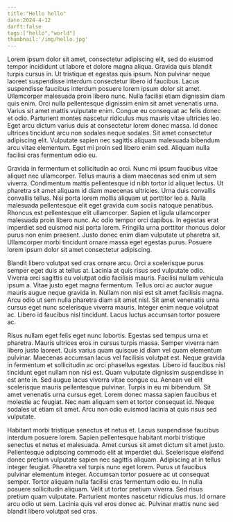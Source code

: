 ```yaml
---
title:"Hello hello"
date:2024-4-12
darft:false
tags:["hello","world"]
thumbnail:'/img/hello.jpg'
---
```


Lorem ipsum dolor sit amet, consectetur adipiscing elit, sed do eiusmod tempor incididunt ut labore et dolore magna aliqua. Gravida quis blandit turpis cursus in. Ut tristique et egestas quis ipsum. Non pulvinar neque laoreet suspendisse interdum consectetur libero id faucibus. Lacus suspendisse faucibus interdum posuere lorem ipsum dolor sit amet. Ullamcorper malesuada proin libero nunc. Nulla facilisi etiam dignissim diam quis enim. Orci nulla pellentesque dignissim enim sit amet venenatis urna. Varius sit amet mattis vulputate enim. Congue eu consequat ac felis donec et odio. Parturient montes nascetur ridiculus mus mauris vitae ultricies leo. Eget arcu dictum varius duis at consectetur lorem donec massa. Id donec ultrices tincidunt arcu non sodales neque sodales. Sit amet consectetur adipiscing elit. Vulputate sapien nec sagittis aliquam malesuada bibendum arcu vitae elementum. Eget mi proin sed libero enim sed. Aliquam nulla facilisi cras fermentum odio eu.

Gravida in fermentum et sollicitudin ac orci. Nunc mi ipsum faucibus vitae aliquet nec ullamcorper. Tellus mauris a diam maecenas sed enim ut sem viverra. Condimentum mattis pellentesque id nibh tortor id aliquet lectus. Ut pharetra sit amet aliquam id diam maecenas ultricies. Urna duis convallis convallis tellus. Nisi porta lorem mollis aliquam ut porttitor leo a. Nulla malesuada pellentesque elit eget gravida cum sociis natoque penatibus. Rhoncus est pellentesque elit ullamcorper. Sapien et ligula ullamcorper malesuada proin libero nunc. Ac odio tempor orci dapibus. In egestas erat imperdiet sed euismod nisi porta lorem. Fringilla urna porttitor rhoncus dolor purus non enim praesent. Justo donec enim diam vulputate ut pharetra sit. Ullamcorper morbi tincidunt ornare massa eget egestas purus. Posuere lorem ipsum dolor sit amet consectetur adipiscing.

Blandit libero volutpat sed cras ornare arcu. Orci a scelerisque purus semper eget duis at tellus at. Lacinia at quis risus sed vulputate odio. Viverra orci sagittis eu volutpat odio facilisis mauris. Facilisi nullam vehicula ipsum a. Vitae justo eget magna fermentum. Tellus orci ac auctor augue mauris augue neque gravida in. Nullam non nisi est sit amet facilisis magna. Arcu odio ut sem nulla pharetra diam sit amet nisl. Sit amet venenatis urna cursus eget nunc scelerisque viverra mauris. Integer enim neque volutpat ac. Libero id faucibus nisl tincidunt. Lacus luctus accumsan tortor posuere ac.

Risus nullam eget felis eget nunc lobortis. Egestas sed tempus urna et pharetra. Mauris ultrices eros in cursus turpis massa. Semper viverra nam libero justo laoreet. Quis varius quam quisque id diam vel quam elementum pulvinar. Maecenas accumsan lacus vel facilisis volutpat est. Neque gravida in fermentum et sollicitudin ac orci phasellus egestas. Libero id faucibus nisl tincidunt eget nullam non nisi est. Quam vulputate dignissim suspendisse in est ante in. Sed augue lacus viverra vitae congue eu. Aenean vel elit scelerisque mauris pellentesque pulvinar. Turpis in eu mi bibendum. Sit amet venenatis urna cursus eget. Lorem donec massa sapien faucibus et molestie ac feugiat. Nec nam aliquam sem et tortor consequat id. Neque sodales ut etiam sit amet. Arcu non odio euismod lacinia at quis risus sed vulputate.

Habitant morbi tristique senectus et netus et. Lacus suspendisse faucibus interdum posuere lorem. Sapien pellentesque habitant morbi tristique senectus et netus et malesuada. Amet cursus sit amet dictum sit amet justo. Pellentesque adipiscing commodo elit at imperdiet dui. Scelerisque eleifend donec pretium vulputate sapien nec sagittis aliquam. Adipiscing at in tellus integer feugiat. Pharetra vel turpis nunc eget lorem. Purus ut faucibus pulvinar elementum integer. Accumsan tortor posuere ac ut consequat semper. Tortor aliquam nulla facilisi cras fermentum odio eu. In nulla posuere sollicitudin aliquam. Velit ut tortor pretium viverra. Sed risus pretium quam vulputate. Parturient montes nascetur ridiculus mus. Id ornare arcu odio ut sem. Lacinia quis vel eros donec ac. Pulvinar mattis nunc sed blandit libero volutpat sed cras.